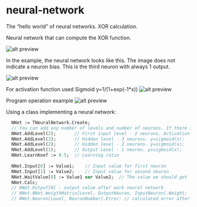 # neural-network
The “hello world” of neural networks. XOR calculation.

Neural network that can compute the XOR function.

![alt preview](https://github.com/seryal/neural-network/blob/master/images/XOR.png)

In the example, the neural network looks like this. The image does not indicate a neuron bias. This is the third neuron with always 1 output.  

![alt preview](https://github.com/seryal/neural-network/blob/master/images/Network.png)

For activation function used Sigmoid y=1/(1+exp(-1*x))
![alt preview](https://github.com/seryal/neural-network/blob/master/images/Sigmoid.png)

Program operation example
![alt preview](https://github.com/seryal/neural-network/blob/master/images/example.png)


Using a class implementing a neural network:
```pascal
  NNet := TNeuralNetwork.Create;
  // You can add any number of levels and number of neurons. If there is enough memory.
  NNet.AddLevel(2);       // First input level - 2 neurons. Activation function for input level always Linear y=f(x)=x;
  NNet.AddLevel(3);       // Hidden level - 3 neurons. y=sigmoid(x);
  NNet.AddLevel(2);       // Hidden level - 2 neurons. y=sigmoid(x);
  NNet.AddLevel(1);       // Output Level - 1 neuron. y=sigmoid(x);
  NNet.LearnKoef := 0.5;  // Learning ratio
  
  NNet.Input[0] := Value1;    // Input value for first neuron
  NNet.Input[1] := Value2;    // Input value for second neuron
  NNet.WaitValue[0] := Value1 xor Value2;  // The value we should get
  NNet.Calc;
  // NNet.Output[N] - output value after work neural network
  // NNet.NNet.WeigthMatrix[Level, OutputNeuron, InputNeuron].Weight;
  // NNet.Neuron[Level, NeuronNumber].Error; // calculated error after work neural network

  
  
```
